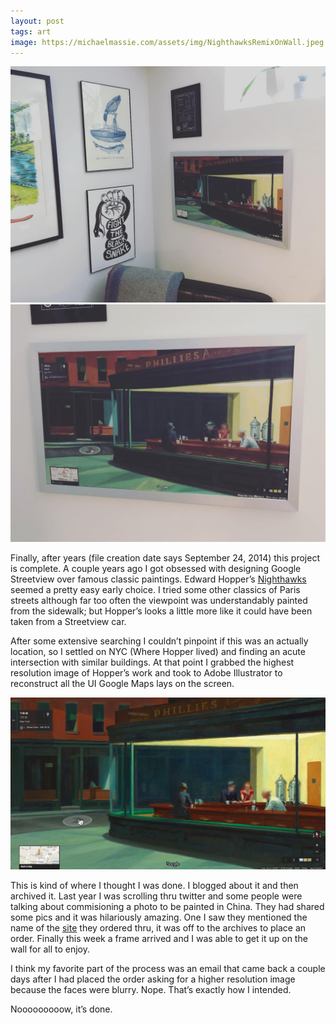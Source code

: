 ```yaml
---
layout: post
tags: art
image: https://michaelmassie.com/assets/img/NighthawksRemixOnWall.jpeg
---
```


![](/assets/img/NighthawksRemixOnWall.jpeg)
![](/assets/img/NighthawksRemixCloseUp.jpeg)

Finally, after years (file creation date says September 24, 2014) this project is complete. A couple years ago I got obsessed with designing Google Streetview over famous classic paintings. Edward Hopper’s [Nighthawks](https://en.wikipedia.org/wiki/Nighthawks_(painting)) seemed a pretty easy early choice. I tried some other classics of Paris streets although far too often the viewpoint was understandably painted from the sidewalk; but Hopper’s looks a little more like it could have been taken from a Streetview car.

After some extensive searching I couldn’t pinpoint if this was an actually location, so I settled on NYC (Where Hopper lived) and finding an acute intersection with similar buildings. At that point I grabbed the highest resolution image of Hopper’s work and took to Adobe Illustrator to reconstruct all the UI Google Maps lays on the screen.

![](/assets/img/NighhawksOG.jpeg)

This is kind of where I thought I was done. I blogged about it and then archived it. Last year I was scrolling thru twitter and some people were talking about commisioning a photo to be painted in China. They had shared some pics and it was hilariously amazing. One I saw they mentioned the name of the [site](https://www.buy-painting.com/) they ordered thru, it was off to the archives to place an order. Finally this week a frame arrived and I was able to get it up on the wall for all to enjoy.

I think my favorite part of the process was an email that came back a couple days after I had placed the order asking for a higher resolution image because the faces were blurry. Nope. That’s exactly how I intended.

Nooooooooow, it’s done.